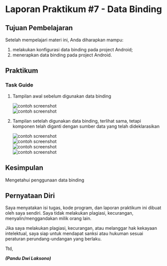 # Laporan Praktikum #7 - Data Binding

## Tujuan Pembelajaran
Setelah mempelajari materi ini, Anda diharapkan mampu:
1. melakukan konfigurasi data binding pada project Android;
2. menerapkan data binding pada project Android.

## Praktikum

### Task Guide
1. Tampilan awal sebelum digunakan data binding

    ![contoh screenshot](img/1.jpg)<br>
    ![contoh screenshot](img/2.jpg)<br>

2. Tampilan setelah digunakan data binding, terlihat sama, tetapi komponen telah diganti dengan sumber data yang telah dideklarasikan

    ![contoh screenshot](img/3.jpg)<br>
    ![contoh screenshot](img/4.jpg)<br>
    ![contoh screenshot](img/5.jpg)<br>
    ![contoh screenshot](img/6.jpg)<br>

## Kesimpulan

Mengetahui penggunaan data binding

## Pernyataan Diri

Saya menyatakan isi tugas, kode program, dan laporan praktikum ini dibuat oleh saya sendiri. Saya tidak melakukan plagiasi, kecurangan, menyalin/menggandakan milik orang lain.

Jika saya melakukan plagiasi, kecurangan, atau melanggar hak kekayaan intelektual, saya siap untuk mendapat sanksi atau hukuman sesuai peraturan perundang-undangan yang berlaku.

Ttd,

***(Pandu Dwi Laksono)***